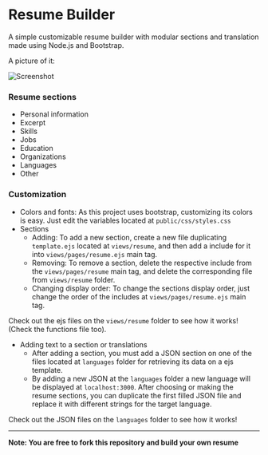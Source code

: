 # Resume Builder
A simple customizable resume builder with modular sections and translation made using Node.js and Bootstrap.

A picture of it:

![Screenshot](https://github.com/nickolasrm/resume/blob/main/screenshot.PNG)


### Resume sections
- Personal information
- Excerpt
- Skills
- Jobs
- Education
- Organizations
- Languages
- Other

### Customization
* Colors and fonts: As this project uses bootstrap, customizing its colors is easy. Just edit the variables located at `public/css/styles.css`
* Sections
    * Adding: To add a new section, create a new file duplicating `template.ejs` located at `views/resume`, and then add a include for it into `views/pages/resume.ejs` main tag.
    * Removing: To remove a section, delete the respective include from the `views/pages/resume` main tag, and delete the corresponding file from `views/resume` folder.
    * Changing display order: To change the sections display order, just change the order of the includes at `views/pages/resume.ejs` main tag.

Check out the ejs files on the `views/resume` folder to see how it works! (Check the functions file too).

* Adding text to a section or translations
    * After adding a section, you must add a JSON section on one of the files located at `languages` folder for retrieving its data on a ejs template.
    * By adding a new JSON at the `languages` folder a new language will be displayed at `localhost:3000`. After choosing or making the resume sections, you can duplicate the first filled JSON file and replace it with different strings for the target language.

Check out the JSON files on the `languages` folder to see how it works!

<hr>
<b>Note: You are free to fork this repository and build your own resume</b>
